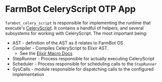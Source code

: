 # FarmBot CeleryScript OTP App

`farmbot_celery_script` is responsible for implementing the
runtime that execute's [CeleryScript](/docs/celery_script/celery_script.md).
It contains a handful of helpers, and several subsystems for working with CeleryScript.
The most important being:

* AST - definition of the AST as it relates to FarmBot OS
* Compiler - Compiles CeleryScript to Elixir AST.
  * See the [Elixir Macro Docs](https://hexdocs.pm/elixir/Macro.html)
* StepRunner - Process responsible for actually executing CeleryScript
* Scheduler - Process responsible for scheduling calls to the `StepRunner`
* SysCalls - module responsible for dispatching calls to the configured implementation
